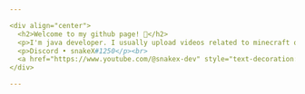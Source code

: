 ```yaml
---

<div align="center">
  <h2>Welcome to my github page! 👋</h2>
  <p>I'm java developer. I usually upload videos related to minecraft or streaming.</p><br>
  <p>Discord • snakeX#1250</p><br>
  <a href="https://www.youtube.com/@snakex-dev" style="text-decoration:none;color:red;">YouTube Channel</a>
</div>

---
```

